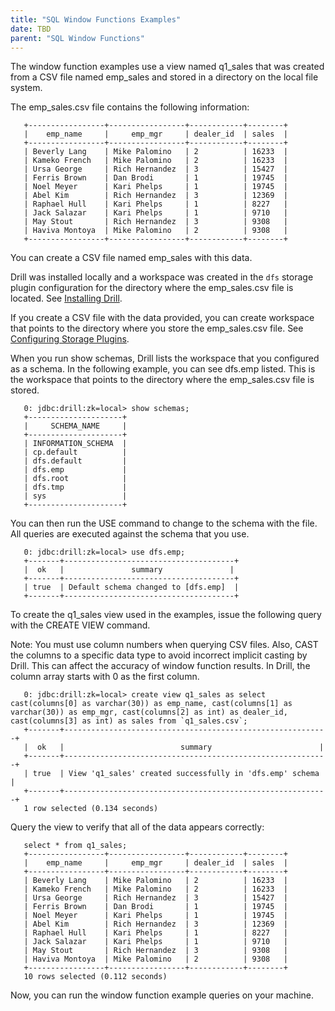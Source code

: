 ```yaml
---
title: "SQL Window Functions Examples"
date: TBD 
parent: "SQL Window Functions"
---
```


The window function examples use a view named q1\_sales that was created from a CSV file named emp_sales and stored in a directory on the local file system.
 
The emp_sales.csv file contains the following information:  

       +-----------------+-----------------+------------+--------+
       |    emp_name     |     emp_mgr     | dealer_id  | sales  |
       +-----------------+-----------------+------------+--------+
       | Beverly Lang    | Mike Palomino   | 2          | 16233  |
       | Kameko French   | Mike Palomino   | 2          | 16233  |
       | Ursa George     | Rich Hernandez  | 3          | 15427  |
       | Ferris Brown    | Dan Brodi       | 1          | 19745  |
       | Noel Meyer      | Kari Phelps     | 1          | 19745  |
       | Abel Kim        | Rich Hernandez  | 3          | 12369  |
       | Raphael Hull    | Kari Phelps     | 1          | 8227   |
       | Jack Salazar    | Kari Phelps     | 1          | 9710   |
       | May Stout       | Rich Hernandez  | 3          | 9308   |
       | Haviva Montoya  | Mike Palomino   | 2          | 9308   |
       +-----------------+-----------------+------------+--------+
You can create a CSV file named emp_sales with this data.

Drill was installed locally and a workspace was created in the `dfs` storage plugin configuration for the directory where the emp_sales.csv file is located. See [Installing Drill](https://drill.apache.org/docs/embedded-mode-prerequisites/).
 
If you create a CSV file with the data provided, you can create workspace that points to the directory where you store the emp_sales.csv file. See [Configuring Storage Plugins](https://drill.apache.org/docs/file-system-storage-plugin/).
 
When you run show schemas, Drill lists the workspace that you configured as a schema. In the following example, you can see dfs.emp listed. This is the workspace that points to the directory where the emp_sales.csv file is stored.

       0: jdbc:drill:zk=local> show schemas;
       +---------------------+
       |     SCHEMA_NAME	 |
       +---------------------+
       | INFORMATION_SCHEMA  |
       | cp.default     	 |
       | dfs.default    	 |
       | dfs.emp        	 |
       | dfs.root       	 |
       | dfs.tmp        	 |
       | sys            	 |
       +---------------------+  

You can then run the USE command to change to the schema with the file. All queries are executed against the schema that you use.
 
       0: jdbc:drill:zk=local> use dfs.emp;
       +-------+--------------------------------------+
       |  ok   |               summary           	 |
       +-------+--------------------------------------+
       | true  | Default schema changed to [dfs.emp]  |
       +-------+--------------------------------------+
 
To create the q1_sales view used in the examples, issue the following query with the CREATE VIEW command.

Note: You must use column numbers when querying CSV files. Also, CAST the columns to a specific data type to avoid incorrect implicit casting by Drill. This can affect the accuracy of window function results. In Drill, the column array starts with 0 as the first column.
 
       0: jdbc:drill:zk=local> create view q1_sales as select cast(columns[0] as varchar(30)) as emp_name, cast(columns[1] as varchar(30)) as emp_mgr, cast(columns[2] as int) as dealer_id, cast(columns[3] as int) as sales from `q1_sales.csv`;
       +-------+-----------------------------------------------------------+
       |  ok   |                          summary                     	 |
       +-------+-----------------------------------------------------------+
       | true  | View 'q1_sales' created successfully in 'dfs.emp' schema  |
       +-------+-----------------------------------------------------------+
       1 row selected (0.134 seconds)  

Query the view to verify that all of the data appears correctly:  

       select * from q1_sales; 
       +-----------------+-----------------+------------+--------+
       |    emp_name     |     emp_mgr     | dealer_id  | sales  |
       +-----------------+-----------------+------------+--------+
       | Beverly Lang    | Mike Palomino   | 2          | 16233  |
       | Kameko French   | Mike Palomino   | 2          | 16233  |
       | Ursa George     | Rich Hernandez  | 3          | 15427  |
       | Ferris Brown    | Dan Brodi       | 1          | 19745  |
       | Noel Meyer      | Kari Phelps     | 1          | 19745  |
       | Abel Kim        | Rich Hernandez  | 3          | 12369  |
       | Raphael Hull    | Kari Phelps     | 1          | 8227   |
       | Jack Salazar    | Kari Phelps     | 1          | 9710   |
       | May Stout       | Rich Hernandez  | 3          | 9308   |
       | Haviva Montoya  | Mike Palomino   | 2          | 9308   |
       +-----------------+-----------------+------------+--------+
       10 rows selected (0.112 seconds)  

Now, you can run the window function example queries on your machine.

       
       



                                                                                                                                       
